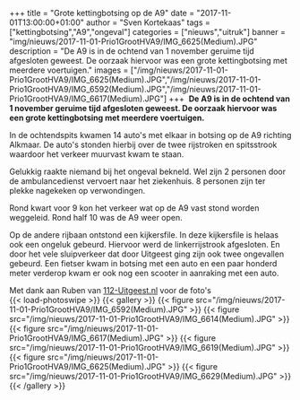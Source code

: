 +++
title = "Grote kettingbotsing op de A9"
date = "2017-11-01T13:00:00+01:00"
author = "Sven Kortekaas"
tags = ["kettingbotsing","A9","ongeval"]
categories = ["nieuws","uitruk"]
banner = "img/nieuws/2017-11-01-Prio1GrootHVA9/IMG_6625(Medium).JPG"
description = "De A9 is in de ochtend van 1 november geruime tijd afgesloten geweest. De oorzaak hiervoor was een grote kettingbotsing met meerdere voertuigen."
images = ["/img/nieuws/2017-11-01-Prio1GrootHVA9/IMG_6625(Medium).JPG","/img/nieuws/2017-11-01-Prio1GrootHVA9/IMG_6592(Medium).JPG","/img/nieuws/2017-11-01-Prio1GrootHVA9/IMG_6617(Medium).JPG"]
+++
​
**De A9 is in de ochtend van 1 november geruime tijd afgesloten geweest. De oorzaak hiervoor was een grote kettingbotsing met meerdere voertuigen.**  

In de ochtendspits kwamen 14 auto's met elkaar in botsing op de A9 richting Alkmaar. De auto's stonden hierbij over de twee rijstroken en spitsstrook waardoor het verkeer muurvast kwam te staan.  

Gelukkig raakte niemand bij het ongeval bekneld. Wel zijn 2 personen door de ambulancedienst vervoert naar het ziekenhuis. 8 personen zijn ter plekke nagekeken op verwondingen.  

Rond kwart voor 9 kon het verkeer wat op de A9 vast stond worden weggeleid. Rond half 10 was de A9 weer open.  

Op de andere rijbaan ontstond een kijkersfile. In deze kijkersfile is helaas ook een ongeluk gebeurd. Hiervoor werd de linkerrijstrook afgesloten. En door het vele sluipverkeer dat door Uitgeest ging zijn ook twee ongevallen gebeurd. Een fietser kwam in botsing met een auto en een paar honderd meter verderop kwam er ook nog een scooter in aanraking met een auto.  

Met dank aan Ruben van [112-Uitgeest.nl](https://www.112-uitgeest.nl) voor de foto's  
​
{{< load-photoswipe >}}
{{< gallery >}}
  {{< figure src="/img/nieuws/2017-11-01-Prio1GrootHVA9/IMG_6592(Medium).JPG" >}}
  {{< figure src="/img/nieuws/2017-11-01-Prio1GrootHVA9/IMG_6614(Medium).JPG" >}}
  {{< figure src="/img/nieuws/2017-11-01-Prio1GrootHVA9/IMG_6617(Medium).JPG" >}}
  {{< figure src="/img/nieuws/2017-11-01-Prio1GrootHVA9/IMG_6619(Medium).JPG" >}}
  {{< figure src="/img/nieuws/2017-11-01-Prio1GrootHVA9/IMG_6625(Medium).JPG" >}}
  {{< figure src="/img/nieuws/2017-11-01-Prio1GrootHVA9/IMG_6629(Medium).JPG" >}}
{{< /gallery >}}
